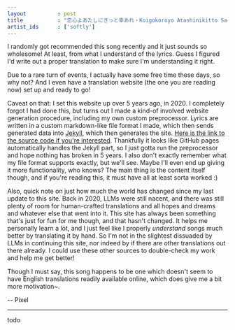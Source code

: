 ```yaml
---
layout          : post
title           : "恋心よあたしにきっと幸あれ・Koigokoroyo Atashinikitto Sachiare・Wish you Happiness My Love!"
artist_ids      : ['softly']
---
```


I randomly got recommended this song recently and it just sounds so wholesome! At least, from what I understand of the lyrics. Guess I figured I'd write out a proper translation to make sure I'm understanding it right.

Due to a rare turn of events, I actually have some free time these days, so why not? And I even have a translation website (the one you are reading now) set up and ready to go!

Caveat on that: I set this website up over 5 years ago, in 2020. I completely forgot I had done this, but turns out I made a kind-of involved website generation procedure, including my own custom preprocessor.
Lyrics are written in a custom markdown-like file format I made, which then sends generated data into [Jekyll](https://jekyllrb.com/), which then generates the site. [Here is the link to the source code if you're interested](https://github.com/pixelchai/translation/tree/24d37310e32bec4614d8f3a43cbb7d9a1dda40e7).
Thankfully it looks like GitHub pages automatically handles the Jekyll part, so I just gotta run the preprocessor and hope nothing has broken in 5 years. I also don't exactly remember what my file format supports exactly, but we'll see. Maybe I'll even end up giving it more functionality, who knows?
The main thing is the content itself though, and if you're reading this, it must have all at least sorta worked :)

Also, quick note on just how much the world has changed since my last update to this site. Back in 2020, LLMs were still nacent, and there was still plenty of room for human-crafted translations and all hopes and dreams and whatever else that went into it.
This site has always been something that's just for fun for me though, and that hasn't changed.
It helps me personally learn a lot, and I just feel like I properly _understand_ songs much better by translating it by hand.
So I'm not in the slightest dissuaded by LLMs in continuing this site, nor indeed by if there are other translations out there already.
I could use these other sources to double-check my work and help me get better!

Though I must say, this song happens to be one which doesn't seem to have English translations readily available online, which does give me a bit more motivation~.

-- Pixel

---

<div class="lyrics">
<div class="lyrics-section">
<p class="lyrics-translation">
todo
</p>
</div>
</div>

